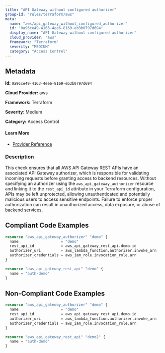 ```yaml
---
title: "API Gateway without configured authorizer"
group-id: "rules/terraform/aws"
meta:
  name: "aws/api_gateway_without_configured_authorizer"
  id: "0a96ce49-4163-4ee6-8169-eb3b0797d694"
  display_name: "API Gateway without configured authorizer"
  cloud_provider: "aws"
  framework: "Terraform"
  severity: "MEDIUM"
  category: "Access Control"
---
```

## Metadata

**Id:** `0a96ce49-4163-4ee6-8169-eb3b0797d694`

**Cloud Provider:** aws

**Framework:** Terraform

**Severity:** Medium

**Category:** Access Control

#### Learn More

 - [Provider Reference](https://registry.terraform.io/providers/hashicorp/aws/latest/docs/resources/api_gateway_authorizer)

### Description

 This check ensures that all AWS API Gateway REST APIs have an associated API Gateway authorizer, which is responsible for validating incoming requests before granting access to backend resources. Without specifying an authorizer using the `aws_api_gateway_authorizer` resource and linking it to the `rest_api_id` attribute in your Terraform configuration, APIs may be left unprotected, allowing unauthenticated and potentially malicious users to access sensitive endpoints. Failure to enforce proper authorization can result in unauthorized access, data exposure, or abuse of backend services.


## Compliant Code Examples
```terraform
resource "aws_api_gateway_authorizer" "demo" {
  name                   = "demo"
  rest_api_id            = aws_api_gateway_rest_api.demo.id
  authorizer_uri         = aws_lambda_function.authorizer.invoke_arn
  authorizer_credentials = aws_iam_role.invocation_role.arn
}

resource "aws_api_gateway_rest_api" "demo" {
  name = "auth-demo"
}

```
## Non-Compliant Code Examples
```terraform
resource "aws_api_gateway_authorizer" "demo" {
  name                   = "demo"
  rest_api_id            = aws_api_gateway_rest_api.demo.id
  authorizer_uri         = aws_lambda_function.authorizer.invoke_arn
  authorizer_credentials = aws_iam_role.invocation_role.arn
}

resource "aws_api_gateway_rest_api" "demo2" {
  name = "auth-demo"
}

```